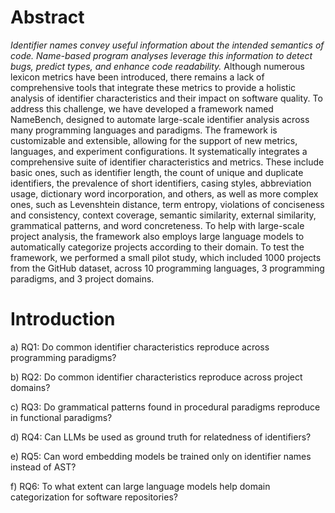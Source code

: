 # Abstract

_Identifier names convey useful information about the intended semantics of
code. Name-based program analyses leverage this information to detect bugs,
predict types, and enhance code readability._ Although numerous lexicon metrics
have been introduced, there remains a lack of comprehensive tools that integrate
these metrics to provide a holistic analysis of identifier characteristics and
their impact on software quality. To address this challenge, we have developed a
framework named NameBench, designed to automate large-scale identifier analysis
across many programming languages and paradigms. The framework is customizable
and extensible, allowing for the support of new metrics, languages, and
experiment configurations. It systematically integrates a comprehensive suite of
identifier characteristics and metrics. These include basic ones, such as
identifier length, the count of unique and duplicate identifiers, the prevalence
of short identifiers, casing styles, abbreviation usage, dictionary word
incorporation, and others, as well as more complex ones, such as Levenshtein
distance, term entropy, violations of conciseness and consistency, context
coverage, semantic similarity, external similarity, grammatical patterns, and
word concreteness. To help with large-scale project analysis, the framework also
employs large language models to automatically categorize projects according to
their domain. To test the framework, we performed a small pilot study, which
included 1000 projects from the GitHub dataset, across 10 programming languages,
3 programming paradigms, and 3 project domains.

# Introduction

a) RQ1: Do common identifier characteristics reproduce across programming paradigms?

b) RQ2: Do common identifier characteristics reproduce across project domains?

c) RQ3: Do grammatical patterns found in procedural paradigms reproduce in
functional paradigms?

d) RQ4: Can LLMs be used as ground truth for relatedness of identifiers?

e) RQ5: Can word embedding models be trained only on identifier names instead of AST?

f) RQ6: To what extent can large language models help domain categorization for software repositories?

